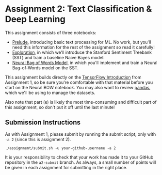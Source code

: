 # Assignment 2: Text Classification & Deep Learning

This assignment consists of three notebooks:
* [Prelude](Prelude.ipynb), introducing basic text processing for ML. No work,
  but you'll need this information for the rest of the assignment so read it carefully!
* [Exploration](Exploration.ipynb), in which we'll introduce the Stanford 
  Sentiment Treebank (SST) and train a baseline Naive Bayes model.
* [Neural Bag of Words Model](NeuralBOW.ipynb), in which you'll implement and train a Neural 
  Bag-of-Words model on the SST.

This assignment builds directly on the [TensorFlow Introduction](../a1/tensorflow/tensorflow.ipynb) from Assignment 1, so be sure you're comfortable with that material before you start on the Neural BOW notebook. You may also want to review [pandas](https://pandas.pydata.org/pandas-docs/stable/index.html), which we'll be using to manage the datasets.

Also note that part (e) is likely the most time-consuming and difficult part of this assignment, so don't put it off until the last minute!

## Submission Instructions

As with Assignment 1, please submit by running the submit script, only with `-a 2` (since this is assignment 2).
```
./assignment/submit.sh -u your-github-username -a 2
```

It is your responsibility to check that your work has made it to your GitHub repository in the `a2-submit` branch.  As always, a small number of points will be given in each assignment for submitting in the right place.
